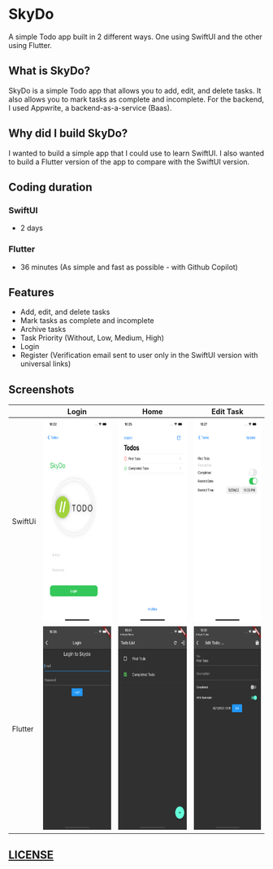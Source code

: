 # SkyDo

A simple Todo app built in 2 different ways. One using SwiftUI and the other using Flutter.

## What is SkyDo?

SkyDo is a simple Todo app that allows you to add, edit, and delete tasks. It also allows you to mark tasks as complete and incomplete.
For the backend, I used Appwrite, a backend-as-a-service (Baas).

## Why did I build SkyDo?

I wanted to build a simple app that I could use to learn SwiftUI. I also wanted to build a Flutter version of the app to compare with the SwiftUI version.

## Coding duration

### SwiftUI

- 2 days

### Flutter

- 36 minutes (As simple and fast as possible - with Github Copilot)

## Features

- Add, edit, and delete tasks
- Mark tasks as complete and incomplete
- Archive tasks
- Task Priority (Without, Low, Medium, High)
- Login
- Register (Verification email sent to user only in the SwiftUI version with universal links)

## Screenshots

|         | Login                                                                     | Home                                                                     | Edit Task                                                                |
| ------- | ------------------------------------------------------------------------- | ------------------------------------------------------------------------ | ------------------------------------------------------------------------ |
| SwiftUi | <img src="./assets/swiftui/ios_login.png" width="200" height="400" />     | <img src="./assets/swiftui/ios_home.png" width="200" height="400" />     | <img src="./assets/swiftui/ios_edit.png" width="200" height="400" />     |
| Flutter | <img src="./assets/flutter/flutter_login.png" width="200" height="400" /> | <img src="./assets/flutter/flutter_home.png" width="200" height="400" /> | <img src="./assets/flutter/flutter_edit.png" width="200" height="400" /> |

## [LICENSE](https://choosealicense.com/licenses/mit/)
